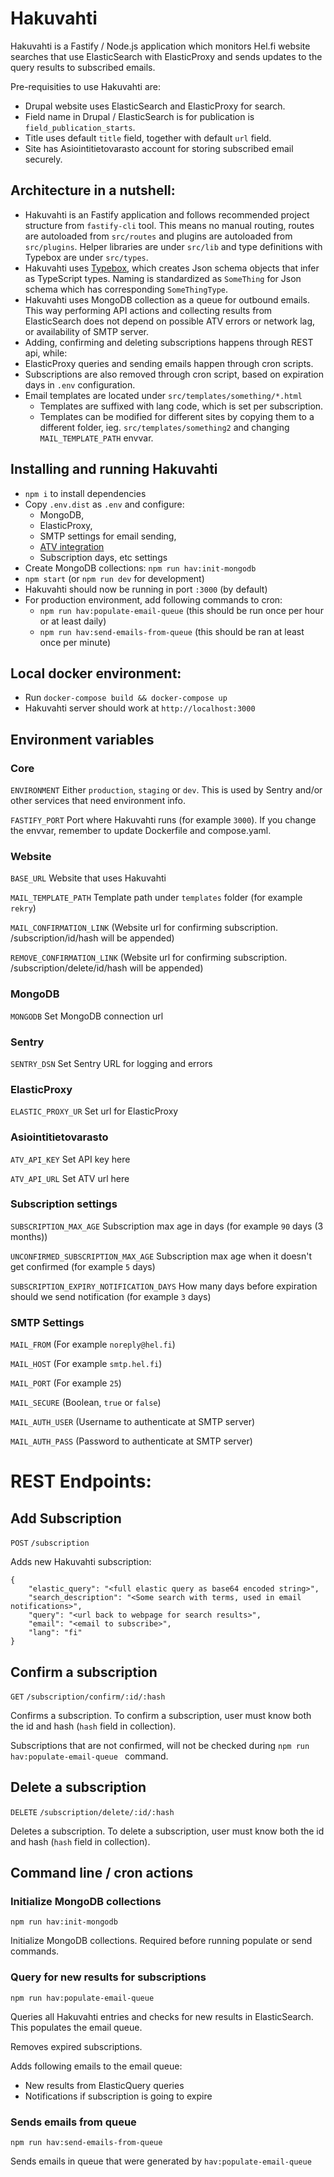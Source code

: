 # Hakuvahti

Hakuvahti is a Fastify / Node.js application which monitors Hel.fi website searches that use ElasticSearch with ElasticProxy and sends updates to the query results to subscribed emails.

Pre-requisities to use Hakuvahti are:
- Drupal website uses ElasticSearch and ElasticProxy for search.
- Field name in Drupal / ElasticSearch is for publication is `field_publication_starts`.
- Title uses default `title` field, together with default `url` field.
- Site has Asiointitietovarasto account for storing subscribed email securely.

## Architecture in a nutshell:

- Hakuvahti is an Fastify application and follows recommended project structure
  from `fastify-cli` tool. This means no manual routing, routes are autoloaded
  from `src/routes` and plugins are autoloaded from `src/plugins`. Helper libraries
  are under `src/lib` and type definitions with Typebox are under `src/types`.
- Hakuvahti uses [Typebox](https://github.com/sinclairzx81/typebox), which creates 
  Json schema objects that infer as TypeScript types. Naming is standardized as 
  `SomeThing` for Json schema which has corresponding `SomeThingType`.
- Hakuvahti uses MongoDB collection as a queue for outbound emails. This way
  performing API actions and collecting results from ElasticSearch does not 
  depend on possible ATV errors or network lag, or availability of 
  SMTP server.
- Adding, confirming and deleting subscriptions happens through REST api, while: 
- ElasticProxy queries and sending emails happen through cron scripts.
- Subscriptions are also removed through cron script, based on expiration
  days in `.env` configuration.
- Email templates are located under `src/templates/something/*.html`
  - Templates are suffixed with lang code, which is set per subscription.
  - Templates can be modified for different sites by copying them 
    to a different folder, ieg. `src/templates/something2` and changing
    `MAIL_TEMPLATE_PATH` envvar.

## Installing and running Hakuvahti

- `npm i` to install dependencies
- Copy `.env.dist` as `.env` and configure:
  - MongoDB,
  - ElasticProxy, 
  - SMTP settings for email sending,
  - [ATV integration](https://github.com/City-of-Helsinki/atv)
  - Subscription days, etc settings
- Create MongoDB collections: `npm run hav:init-mongodb`
- `npm start` (or `npm run dev` for development)
- Hakuvahti should now be running in port `:3000` (by default)
- For production environment, add following commands to cron:
  - `npm run hav:populate-email-queue` (this should be run once per hour or at least daily)
  - `npm run hav:send-emails-from-queue` (this should be ran at least once per minute)

## Local docker environment:

- Run `docker-compose build && docker-compose up` 
- Hakuvahti server should work at `http://localhost:3000`

## Environment variables

### Core
`ENVIRONMENT` Either `production`, `staging` or `dev`. This is used by Sentry and/or other services that need environment info.

`FASTIFY_PORT` Port where Hakuvahti runs (for example `3000`). If you change the envvar, remember to update Dockerfile and compose.yaml.

### Website
`BASE_URL` Website that uses Hakuvahti

`MAIL_TEMPLATE_PATH` Template path under `templates` folder (for example `rekry`)

`MAIL_CONFIRMATION_LINK` (Website url for confirming subscription. /subscription/id/hash will be appended)

`REMOVE_CONFIRMATION_LINK` (Website url for confirming subscription. /subscription/delete/id/hash will be appended)

### MongoDB
`MONGODB` Set MongoDB connection url

### Sentry
`SENTRY_DSN` Set Sentry URL for logging and errors

### ElasticProxy
`ELASTIC_PROXY_UR` Set url for ElasticProxy

### Asiointitietovarasto
`ATV_API_KEY` Set API key here

`ATV_API_URL` Set ATV url here

### Subscription settings
`SUBSCRIPTION_MAX_AGE` Subscription max age in days (for example `90` days (3 months))

`UNCONFIRMED_SUBSCRIPTION_MAX_AGE` Subscription max age when it doesn't get confirmed (for example `5` days)

`SUBSCRIPTION_EXPIRY_NOTIFICATION_DAYS` How many days before expiration should we send notification (for example `3` days)

### SMTP Settings
`MAIL_FROM` (For example `noreply@hel.fi`)

`MAIL_HOST` (For example `smtp.hel.fi`)

`MAIL_PORT` (For example `25`)

`MAIL_SECURE` (Boolean, `true` or `false`)

`MAIL_AUTH_USER` (Username to authenticate at SMTP server)

`MAIL_AUTH_PASS` (Password to authenticate at SMTP server)

# REST Endpoints:

## Add Subscription

`POST` `/subscription`

Adds new Hakuvahti subscription:

```
{
    "elastic_query": "<full elastic query as base64 encoded string>",
    "search_description": "<Some search with terms, used in email notifications>",
    "query": "<url back to webpage for search results>",
    "email": "<email to subscribe>",
    "lang": "fi"
}
```

## Confirm a subscription

`GET` `/subscription/confirm/:id/:hash`

Confirms a subscription. To confirm a subscription, user must know both the id and hash (`hash` field in collection).

Subscriptions that are not confirmed, will not be checked during `npm run hav:populate-email-queue ` command.

## Delete a subscription

`DELETE` `/subscription/delete/:id/:hash`

Deletes a subscription. To delete a subscription, user must know both the id and hash (`hash` field in collection).

## Command line / cron actions

### Initialize MongoDB collections

`npm run hav:init-mongodb`

Initialize MongoDB collections. Required before running populate or send commands.

### Query for new results for subscriptions

`npm run hav:populate-email-queue`

Queries all Hakuvahti entries and checks for new results in ElasticSearch. This populates the email queue.

Removes expired subscriptions.

Adds following emails to the email queue:

- New results from ElasticQuery queries
- Notifications if subscription is going to expire

### Sends emails from queue

`npm run hav:send-emails-from-queue`

Sends emails in queue that were generated by `hav:populate-email-queue`
